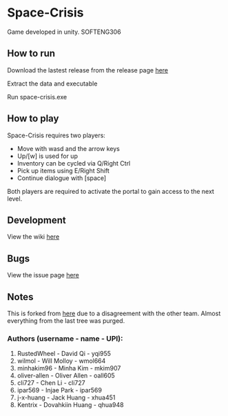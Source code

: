 # Space-Crisis
Game developed in unity. SOFTENG306 

## How to run 
Download the lastest release from the release page [here](https://github.com/qhua948/SE306_Project2/releases)  

Extract the data and executable

Run space-crisis.exe

## How to play
Space-Crisis requires two players:
* Move with wasd and the arrow keys
* Up/[w] is used for up
* Inventory can be cycled via Q/Right Ctrl
* Pick up items using E/Right Shift
* Continue dialogue with [space]

Both players are required to activate the portal to gain access to the next level.

## Development
View the wiki [here](https://github.com/qhua948/SE306_Project2/wiki)  

## Bugs
View the issue page [here](https://github.com/qhua948/SE306_Project2/issues)  

## Notes
This is forked from [here](https://github.com/wilmol/SE306_Project2) due to a disagreement with the other team.
Almost everything from the last tree was purged.

### Authors (username - name - UPI):
1. RustedWheel - David Qi - yqi955
1. wilmol - Will Molloy - wmol664
1. minhakim96 - Minha Kim - mkim907
1. oliver-allen - Oliver Allen - oall605
1. cli727 - Chen Li - cli727
1. ipar569 - Injae Park - ipar569
1. j-x-huang - Jack Huang - xhua451
1. Kentrix - Dovahkiin Huang - qhua948
